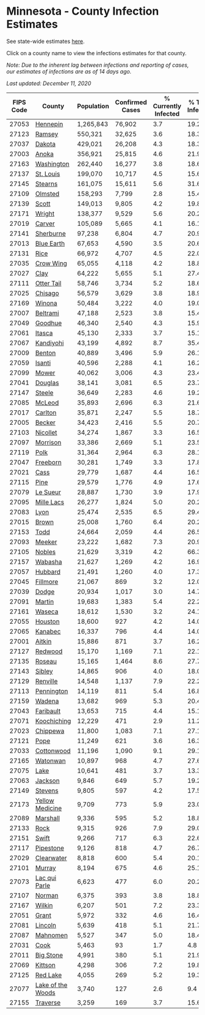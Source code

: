 # Minnesota - County Infection Estimates

See state-wide estimates [here](/infections/us-mn).

Click on a county name to view the infections estimates for that county.

*Note: Due to the inherent lag between infections and reporting of cases, our estimates of infections are as of 14 days ago.*

*Last updated: December 11, 2020*

|   FIPS Code |                                 County |   Population |   Confirmed Cases |   % Currently Infected |   % Total Infected |
|-------------|----------------------------------------|--------------|-------------------|------------------------|--------------------|
|       27053 |                   [Hennepin](hennepin) |    1,265,843 |            76,902 |                    3.7 |               19.2 |
|       27123 |                       [Ramsey](ramsey) |      550,321 |            32,625 |                    3.6 |               18.3 |
|       27037 |                       [Dakota](dakota) |      429,021 |            26,208 |                    4.3 |               18.3 |
|       27003 |                         [Anoka](anoka) |      356,921 |            25,815 |                    4.6 |               21.9 |
|       27163 |               [Washington](washington) |      262,440 |            16,277 |                    3.8 |               18.6 |
|       27137 |                 [St. Louis](st.-louis) |      199,070 |            10,717 |                    4.5 |               15.6 |
|       27145 |                     [Stearns](stearns) |      161,075 |            15,611 |                    5.6 |               31.6 |
|       27109 |                     [Olmsted](olmsted) |      158,293 |             7,799 |                    2.8 |               15.4 |
|       27139 |                         [Scott](scott) |      149,013 |             9,805 |                    4.2 |               19.8 |
|       27171 |                       [Wright](wright) |      138,377 |             9,529 |                    5.6 |               20.2 |
|       27019 |                       [Carver](carver) |      105,089 |             5,665 |                    4.1 |               16.1 |
|       27141 |                 [Sherburne](sherburne) |       97,238 |             6,804 |                    4.7 |               20.9 |
|       27013 |               [Blue Earth](blue-earth) |       67,653 |             4,590 |                    3.5 |               20.6 |
|       27131 |                           [Rice](rice) |       66,972 |             4,707 |                    4.5 |               22.0 |
|       27035 |                 [Crow Wing](crow-wing) |       65,055 |             4,118 |                    4.2 |               18.8 |
|       27027 |                           [Clay](clay) |       64,222 |             5,655 |                    5.1 |               27.4 |
|       27111 |               [Otter Tail](otter-tail) |       58,746 |             3,734 |                    5.2 |               18.6 |
|       27025 |                     [Chisago](chisago) |       56,579 |             3,629 |                    3.8 |               18.9 |
|       27169 |                       [Winona](winona) |       50,484 |             3,222 |                    4.0 |               19.0 |
|       27007 |                   [Beltrami](beltrami) |       47,188 |             2,523 |                    3.8 |               15.4 |
|       27049 |                     [Goodhue](goodhue) |       46,340 |             2,540 |                    4.3 |               15.9 |
|       27061 |                       [Itasca](itasca) |       45,130 |             2,333 |                    3.7 |               15.1 |
|       27067 |                 [Kandiyohi](kandiyohi) |       43,199 |             4,892 |                    8.7 |               35.4 |
|       27009 |                       [Benton](benton) |       40,889 |             3,496 |                    5.9 |               26.1 |
|       27059 |                       [Isanti](isanti) |       40,596 |             2,288 |                    4.1 |               16.2 |
|       27099 |                         [Mower](mower) |       40,062 |             3,006 |                    4.3 |               23.4 |
|       27041 |                     [Douglas](douglas) |       38,141 |             3,081 |                    6.5 |               23.7 |
|       27147 |                       [Steele](steele) |       36,649 |             2,283 |                    4.6 |               19.2 |
|       27085 |                       [McLeod](mcleod) |       35,893 |             2,696 |                    6.3 |               21.6 |
|       27017 |                     [Carlton](carlton) |       35,871 |             2,247 |                    5.5 |               18.7 |
|       27005 |                       [Becker](becker) |       34,423 |             2,416 |                    5.5 |               20.7 |
|       27103 |                   [Nicollet](nicollet) |       34,274 |             1,867 |                    3.3 |               16.5 |
|       27097 |                   [Morrison](morrison) |       33,386 |             2,669 |                    5.1 |               23.5 |
|       27119 |                           [Polk](polk) |       31,364 |             2,964 |                    6.3 |               28.1 |
|       27047 |                   [Freeborn](freeborn) |       30,281 |             1,749 |                    3.3 |               17.8 |
|       27021 |                           [Cass](cass) |       29,779 |             1,687 |                    4.4 |               16.5 |
|       27115 |                           [Pine](pine) |       29,579 |             1,776 |                    4.9 |               17.6 |
|       27079 |                   [Le Sueur](le-sueur) |       28,887 |             1,730 |                    3.9 |               17.9 |
|       27095 |               [Mille Lacs](mille-lacs) |       26,277 |             1,824 |                    5.0 |               20.2 |
|       27083 |                           [Lyon](lyon) |       25,474 |             2,535 |                    6.5 |               29.4 |
|       27015 |                         [Brown](brown) |       25,008 |             1,760 |                    6.4 |               20.2 |
|       27153 |                           [Todd](todd) |       24,664 |             2,059 |                    4.4 |               26.5 |
|       27093 |                       [Meeker](meeker) |       23,222 |             1,682 |                    7.3 |               20.9 |
|       27105 |                       [Nobles](nobles) |       21,629 |             3,319 |                    4.2 |               66.3 |
|       27157 |                     [Wabasha](wabasha) |       21,627 |             1,269 |                    4.2 |               16.9 |
|       27057 |                     [Hubbard](hubbard) |       21,491 |             1,260 |                    4.0 |               17.3 |
|       27045 |                   [Fillmore](fillmore) |       21,067 |               869 |                    3.2 |               12.0 |
|       27039 |                         [Dodge](dodge) |       20,934 |             1,017 |                    3.0 |               14.7 |
|       27091 |                       [Martin](martin) |       19,683 |             1,383 |                    5.4 |               22.2 |
|       27161 |                       [Waseca](waseca) |       18,612 |             1,530 |                    3.2 |               24.1 |
|       27055 |                     [Houston](houston) |       18,600 |               927 |                    4.2 |               14.0 |
|       27065 |                     [Kanabec](kanabec) |       16,337 |               796 |                    4.4 |               14.0 |
|       27001 |                       [Aitkin](aitkin) |       15,886 |               871 |                    3.7 |               16.2 |
|       27127 |                     [Redwood](redwood) |       15,170 |             1,169 |                    7.1 |               22.1 |
|       27135 |                       [Roseau](roseau) |       15,165 |             1,464 |                    8.6 |               27.7 |
|       27143 |                       [Sibley](sibley) |       14,865 |               906 |                    4.0 |               18.0 |
|       27129 |                   [Renville](renville) |       14,548 |             1,137 |                    7.9 |               22.2 |
|       27113 |               [Pennington](pennington) |       14,119 |               811 |                    5.4 |               16.8 |
|       27159 |                       [Wadena](wadena) |       13,682 |               969 |                    5.3 |               20.4 |
|       27043 |                 [Faribault](faribault) |       13,653 |               715 |                    4.4 |               15.1 |
|       27071 |             [Koochiching](koochiching) |       12,229 |               471 |                    2.9 |               11.2 |
|       27023 |                   [Chippewa](chippewa) |       11,800 |             1,083 |                    7.1 |               27.1 |
|       27121 |                           [Pope](pope) |       11,249 |               621 |                    3.6 |               16.3 |
|       27033 |               [Cottonwood](cottonwood) |       11,196 |             1,090 |                    9.1 |               29.1 |
|       27165 |                   [Watonwan](watonwan) |       10,897 |               968 |                    4.7 |               27.6 |
|       27075 |                           [Lake](lake) |       10,641 |               481 |                    3.7 |               13.3 |
|       27063 |                     [Jackson](jackson) |        9,846 |               649 |                    5.7 |               19.2 |
|       27149 |                     [Stevens](stevens) |        9,805 |               597 |                    4.2 |               17.5 |
|       27173 |     [Yellow Medicine](yellow-medicine) |        9,709 |               773 |                    5.9 |               23.0 |
|       27089 |                   [Marshall](marshall) |        9,336 |               595 |                    5.2 |               18.8 |
|       27133 |                           [Rock](rock) |        9,315 |               926 |                    7.9 |               29.0 |
|       27151 |                         [Swift](swift) |        9,266 |               717 |                    6.3 |               22.6 |
|       27117 |                 [Pipestone](pipestone) |        9,126 |               818 |                    4.7 |               26.7 |
|       27029 |               [Clearwater](clearwater) |        8,818 |               600 |                    5.4 |               20.1 |
|       27101 |                       [Murray](murray) |        8,194 |               675 |                    4.6 |               25.1 |
|       27073 |         [Lac qui Parle](lac-qui-parle) |        6,623 |               477 |                    6.0 |               20.2 |
|       27107 |                       [Norman](norman) |        6,375 |               393 |                    3.8 |               18.8 |
|       27167 |                       [Wilkin](wilkin) |        6,207 |               501 |                    7.2 |               23.3 |
|       27051 |                         [Grant](grant) |        5,972 |               332 |                    4.6 |               16.4 |
|       27081 |                     [Lincoln](lincoln) |        5,639 |               418 |                    5.1 |               21.7 |
|       27087 |                   [Mahnomen](mahnomen) |        5,527 |               347 |                    5.0 |               18.4 |
|       27031 |                           [Cook](cook) |        5,463 |                93 |                    1.7 |                4.8 |
|       27011 |                 [Big Stone](big-stone) |        4,991 |               380 |                    5.1 |               21.9 |
|       27069 |                     [Kittson](kittson) |        4,298 |               306 |                    7.2 |               19.8 |
|       27125 |                   [Red Lake](red-lake) |        4,055 |               269 |                    5.2 |               19.3 |
|       27077 | [Lake of the Woods](lake-of-the-woods) |        3,740 |               127 |                    2.6 |                9.4 |
|       27155 |                   [Traverse](traverse) |        3,259 |               169 |                    3.7 |               15.6 |